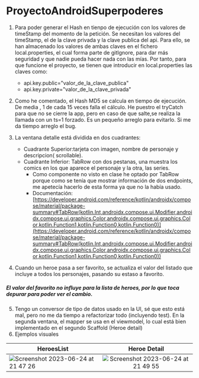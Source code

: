 # ProyectoAndroidSuperpoderes

1) Para poder generar el Hash en tienpo de ejecución con los valores de timeStamp del momento de la petición.
Se necesitan los valores del timeStamp, el de la clave privada y la clave publica del api. Para ello, se
han almacenado los valores de ambas claves en el fichero local.properties, el cual forma parte de gitIgnore, para
dar más seguridad y que nadie pueda hacer nada con las mías. Por tanto, para que funcione el proyecto, se tienen que
introducir en local.properties las claves como:
    * api.key.public="valor_de_la_clave_publica"
    * api.key.private="valor_de_la_clave_privada"

2) Como he comentado, el Hash MD5 se calcula en tiempo de ejecución. De media , 1 de cada 15 veces falla el cálculo. He puestro el tryCatch para que no se cierre la app,
pero en caso de que salte,se realiza la llamada con un ts=1 forzado. Es un pequeño arreglo para evitarlo. Si me da tiempo arreglo el bug.

3) La ventana detalle está dividida en dos cuadrantes:
   * Cuadrante Superior:tarjeta con imagen, nombre de personaje y descripcion( scrollable). 
   * Cuadrante Inferior: TabRow con dos pestanas, una muestra los comics en los que aparece el personaje y la otra, las series.
     * Como componente no visto en clase he optado por TabRow porque como se tenía que mostrar información de dos endpoints, me apetecía
     hacerlo de esta forma ya que no la había usado.
     * Documentación: [https://developer.android.com/reference/kotlin/androidx/compose/material/package-summary#TabRow(kotlin.Int,androidx.compose.ui.Modifier,androidx.compose.ui.graphics.Color,androidx.compose.ui.graphics.Color,kotlin.Function1,kotlin.Function0,kotlin.Function0)](https://developer.android.com/reference/kotlin/androidx/compose/material/package-summary#TabRow(kotlin.Int,androidx.compose.ui.Modifier,androidx.compose.ui.graphics.Color,androidx.compose.ui.graphics.Color,kotlin.Function1,kotlin.Function0,kotlin.Function0))

4) Cuando un heroe pasa a ser favorito, se actualiza el valor del listado que incluye a todos los personajes, pasando su estaso a favorito.

#####     El valor del favorito no influye para la lista de heroes, por lo que toca **depurar para poder ver el cambio.** 


5) Tengo un conversor de tipo de datos usado en la UI, sé que esto está mal, pero no me da tiempo a refactorizar todo (incluyendo test). En la segunda ventana, el mapper se usa en el viewmodel, lo cual está bien implementado en el segundo Scaffold (Heroe detail)
6) Ejemplos visuales

| HeroesList   |      Heroe Detail |  
|----------|:-------------:|
| ![Screenshot 2023-06-24 at 21 47 26](https://github.com/BetoSkater/ProyectoAndroidSuperpoderes/assets/87450522/b729a24b-6c6a-489b-8f4a-d41c11462796)  |   ![Screenshot 2023-06-24 at 21 49 55](https://github.com/BetoSkater/ProyectoAndroidSuperpoderes/assets/87450522/2260d8cd-65fb-469a-bff8-7b9097aa4f8b)|


